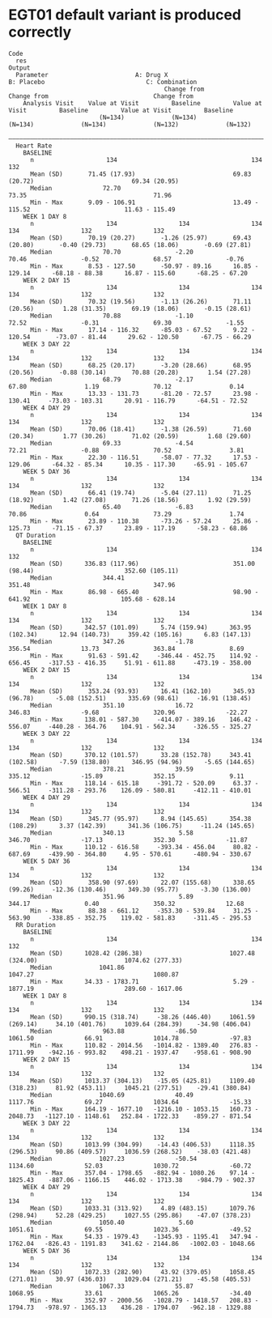 # EGT01 default variant is produced correctly

    Code
      res
    Output
      Parameter                        A: Drug X                              B: Placebo                            C: Combination            
                                               Change from                             Change from                             Change from    
        Analysis Visit    Value at Visit         Baseline         Value at Visit         Baseline         Value at Visit         Baseline     
                             (N=134)             (N=134)             (N=134)             (N=134)             (N=132)             (N=132)      
      ————————————————————————————————————————————————————————————————————————————————————————————————————————————————————————————————————————
      Heart Rate                                                                                                                              
        BASELINE                                                                                                                              
          n                    134                                     134                                     132                            
          Mean (SD)       71.45 (17.93)                           69.83 (20.72)                           69.34 (20.95)                       
          Median              72.70                                   73.35                                   71.96                           
          Min - Max       9.09 - 106.91                           13.49 - 115.52                          11.63 - 115.49                      
        WEEK 1 DAY 8                                                                                                                          
          n                    134                 134                 134                 134                 132                 132        
          Mean (SD)       70.19 (20.27)       -1.26 (25.97)       69.43 (20.80)       -0.40 (29.73)       68.65 (18.06)       -0.69 (27.81)   
          Median              70.70               -2.20               70.46               -0.52               68.57               -0.76       
          Min - Max       8.53 - 127.50       -50.97 - 89.16      16.85 - 129.14      -68.18 - 88.38      16.87 - 115.60      -68.25 - 67.20  
        WEEK 2 DAY 15                                                                                                                         
          n                    134                 134                 134                 134                 132                 132        
          Mean (SD)       70.32 (19.56)       -1.13 (26.26)       71.11 (20.56)        1.28 (31.35)       69.19 (18.06)       -0.15 (28.61)   
          Median              70.88               -1.10               72.52               -0.31               69.30               -1.55       
          Min - Max       17.14 - 116.32      -85.03 - 67.52      9.22 - 120.54       -73.07 - 81.44      29.62 - 120.50      -67.75 - 66.29  
        WEEK 3 DAY 22                                                                                                                         
          n                    134                 134                 134                 134                 132                 132        
          Mean (SD)       68.25 (20.17)       -3.20 (28.66)       68.95 (20.56)       -0.88 (30.14)       70.88 (20.28)        1.54 (27.28)   
          Median              68.79               -2.17               67.80                1.19               70.12                0.14       
          Min - Max       13.33 - 131.73      -81.20 - 72.57      23.98 - 130.41     -73.03 - 103.31      20.91 - 116.79      -64.51 - 72.52  
        WEEK 4 DAY 29                                                                                                                         
          n                    134                 134                 134                 134                 132                 132        
          Mean (SD)       70.06 (18.41)       -1.38 (26.59)       71.60 (20.34)        1.77 (30.26)       71.02 (20.59)        1.68 (29.60)   
          Median              69.33               -4.54               72.21               -0.88               70.52                3.81       
          Min - Max       22.30 - 116.51      -58.07 - 77.32      17.53 - 129.06      -64.32 - 85.34      10.35 - 117.30     -65.91 - 105.67  
        WEEK 5 DAY 36                                                                                                                         
          n                    134                 134                 134                 134                 132                 132        
          Mean (SD)       66.41 (19.74)       -5.04 (27.11)       71.25 (18.92)        1.42 (27.08)       71.26 (18.56)        1.92 (29.59)   
          Median              65.40               -6.83               70.86                0.64               73.29                1.74       
          Min - Max       23.89 - 110.38      -73.26 - 57.24      25.86 - 125.73      -71.15 - 67.37      23.89 - 117.19      -58.23 - 68.86  
      QT Duration                                                                                                                             
        BASELINE                                                                                                                              
          n                    134                                     134                                     132                            
          Mean (SD)      336.83 (117.96)                          351.00 (98.44)                         352.60 (105.11)                      
          Median              344.41                                  351.48                                  347.96                          
          Min - Max       86.98 - 665.40                          98.90 - 641.92                         105.68 - 628.14                      
        WEEK 1 DAY 8                                                                                                                          
          n                    134                 134                 134                 134                 132                 132        
          Mean (SD)      342.57 (101.09)      5.74 (159.94)      363.95 (102.34)      12.94 (140.73)     359.42 (105.16)      6.83 (147.13)   
          Median              347.26              -1.78               356.54              13.73               363.84               8.69       
          Min - Max       91.63 - 591.42     -346.44 - 452.75    114.92 - 656.45     -317.53 - 416.35     51.91 - 611.88     -473.19 - 358.00 
        WEEK 2 DAY 15                                                                                                                         
          n                    134                 134                 134                 134                 132                 132        
          Mean (SD)       353.24 (93.93)      16.41 (162.10)      345.93 (96.78)      -5.08 (152.51)      335.69 (98.61)     -16.91 (138.45)  
          Median              351.10              16.72               346.83              -9.68               320.96              -22.27      
          Min - Max      138.01 - 587.30     -414.07 - 389.16    146.42 - 556.07     -440.28 - 364.76    104.91 - 562.34     -326.55 - 325.27 
        WEEK 3 DAY 22                                                                                                                         
          n                    134                 134                 134                 134                 132                 132        
          Mean (SD)      370.12 (101.57)      33.28 (152.78)     343.41 (102.58)      -7.59 (138.80)      346.95 (94.96)      -5.65 (144.65)  
          Median              378.21              39.59               335.12              -15.89              352.15               9.11       
          Min - Max      118.14 - 615.18     -391.72 - 520.09     63.37 - 566.51     -311.28 - 293.76    126.09 - 580.81     -412.11 - 410.01 
        WEEK 4 DAY 29                                                                                                                         
          n                    134                 134                 134                 134                 132                 132        
          Mean (SD)       345.77 (95.97)      8.94 (145.65)      354.38 (108.29)      3.37 (142.39)      341.36 (106.75)     -11.24 (145.65)  
          Median              340.13               5.58               346.70              -17.13              352.30              -11.87      
          Min - Max      110.12 - 616.58     -393.34 - 456.04     80.82 - 687.69     -439.90 - 364.80     4.95 - 570.61      -480.94 - 330.67 
        WEEK 5 DAY 36                                                                                                                         
          n                    134                 134                 134                 134                 132                 132        
          Mean (SD)       358.90 (97.69)      22.07 (155.68)      338.65 (99.26)     -12.36 (130.46)      349.30 (95.77)      -3.30 (136.00)  
          Median              351.96               5.89               344.17               0.40               350.32              12.68       
          Min - Max       88.38 - 661.12     -353.30 - 539.84     31.25 - 563.90     -338.85 - 352.75    119.02 - 581.83     -311.45 - 295.53 
      RR Duration                                                                                                                             
        BASELINE                                                                                                                              
          n                    134                                     134                                     132                            
          Mean (SD)      1028.42 (286.38)                        1027.48 (324.00)                        1074.62 (277.33)                     
          Median             1041.86                                 1047.27                                 1080.87                          
          Min - Max      34.33 - 1783.71                          5.29 - 1877.19                         289.60 - 1617.06                     
        WEEK 1 DAY 8                                                                                                                          
          n                    134                 134                 134                 134                 132                 132        
          Mean (SD)      990.15 (318.74)     -38.26 (446.40)     1061.59 (269.14)     34.10 (401.76)     1039.64 (284.39)    -34.98 (406.04)  
          Median              963.88              -86.50             1061.50              66.91              1014.78              -97.83      
          Min - Max      110.82 - 2014.56   -1014.82 - 1389.40   276.83 - 1711.99    -942.16 - 993.82    498.21 - 1937.47    -958.61 - 908.90 
        WEEK 2 DAY 15                                                                                                                         
          n                    134                 134                 134                 134                 132                 132        
          Mean (SD)      1013.37 (304.13)    -15.05 (425.81)     1109.40 (318.23)     81.92 (453.11)     1045.21 (277.51)    -29.41 (380.84)  
          Median             1040.69              40.49              1117.76              69.27              1034.64              -15.33      
          Min - Max      164.19 - 1677.10   -1216.10 - 1053.15   160.73 - 2048.73   -1127.10 - 1148.61   252.84 - 1722.33    -859.27 - 871.54 
        WEEK 3 DAY 22                                                                                                                         
          n                    134                 134                 134                 134                 132                 132        
          Mean (SD)      1013.99 (304.99)    -14.43 (406.53)     1118.35 (296.53)     90.86 (409.57)     1036.59 (268.52)    -38.03 (421.48)  
          Median             1027.23              -50.54             1134.60              52.03              1030.72              -60.72      
          Min - Max      357.04 - 1798.65   -882.94 - 1080.26    97.14 - 1825.43    -887.06 - 1166.15    446.02 - 1713.38    -984.79 - 902.37 
        WEEK 4 DAY 29                                                                                                                         
          n                    134                 134                 134                 134                 132                 132        
          Mean (SD)      1033.31 (313.92)     4.89 (483.15)      1079.76 (298.94)     52.28 (429.25)     1027.55 (295.86)    -47.07 (378.23)  
          Median             1050.40               5.60              1051.61              69.55              1023.36              -49.52      
          Min - Max      54.33 - 1979.43    -1345.93 - 1195.41   347.94 - 1762.04   -826.43 - 1191.83    341.62 - 2144.86   -1002.03 - 1048.66
        WEEK 5 DAY 36                                                                                                                         
          n                    134                 134                 134                 134                 132                 132        
          Mean (SD)      1072.33 (282.90)     43.92 (379.05)     1058.45 (271.01)     30.97 (436.03)     1029.04 (271.21)    -45.58 (405.53)  
          Median             1067.33              55.87              1068.95              33.61              1065.26              -34.40      
          Min - Max      352.97 - 2000.56   -1028.79 - 1418.57   208.83 - 1794.73   -978.97 - 1365.13    436.28 - 1794.07   -962.18 - 1329.88 

